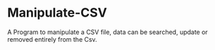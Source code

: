 # Manipulate-CSV
A Program to manipulate a CSV file, data can be searched, update or removed entirely from the Csv.
